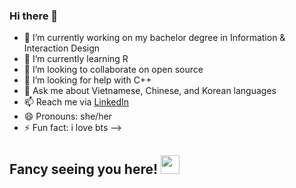 ### Hi there 👋

- 🔭 I’m currently working on my bachelor degree in Information & Interaction Design
- 🌱 I’m currently learning R
- 👯 I’m looking to collaborate on open source
- 🤔 I’m looking for help with C++
- 💬 Ask me about Vietnamese, Chinese, and Korean languages
- 📫 Reach me via [LinkedIn](https://www.linkedin.com/in/phovu/)
- 😄 Pronouns: she/her
- ⚡ Fun fact: i love bts
-->
## Fancy seeing you here! <img src="https://media4.giphy.com/media/3oEjI4sFlp73fvEYgw/200.gif" width="30px">
